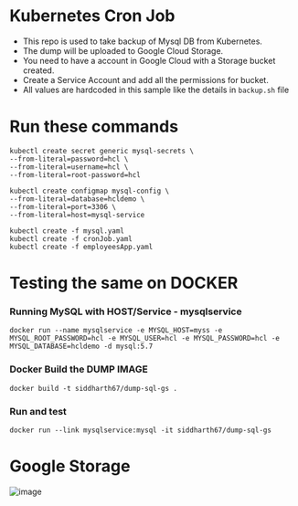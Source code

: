 # Kubernetes Cron Job

- This repo is used to take backup of Mysql DB from Kubernetes.
- The dump will be uploaded to Google Cloud Storage.
- You need to have a account in Google Cloud with a Storage bucket created.
- Create a Service Account and add all the permissions for bucket.
- All values are hardcoded in this sample like the details in `backup.sh` file

# Run these commands
```
kubectl create secret generic mysql-secrets \
--from-literal=password=hcl \
--from-literal=username=hcl \
--from-literal=root-password=hcl 
```

```
kubectl create configmap mysql-config \
--from-literal=database=hcldemo \
--from-literal=port=3306 \
--from-literal=host=mysql-service 
```

```
kubectl create -f mysql.yaml
kubectl create -f cronJob.yaml
kubectl create -f employeesApp.yaml
```


# Testing the same on DOCKER
### Running MySQL with HOST/Service - mysqlservice
```
docker run --name mysqlservice -e MYSQL_HOST=myss -e MYSQL_ROOT_PASSWORD=hcl -e MYSQL_USER=hcl -e MYSQL_PASSWORD=hcl -e MYSQL_DATABASE=hcldemo -d mysql:5.7
```

### Docker Build the DUMP IMAGE
```
docker build -t siddharth67/dump-sql-gs .
```

### Run and test
```
docker run --link mysqlservice:mysql -it siddharth67/dump-sql-gs
```

# Google Storage 
![image](https://user-images.githubusercontent.com/28925814/77953001-2f516a80-72ea-11ea-807e-c1b6c7069064.png)

